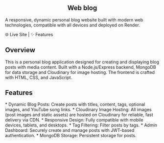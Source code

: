 <h2 align="center">Web blog</h2>

A responsive, dynamic personal blog website built with modern web technologies, compatible with all devices and deployed on Render.

🌐 Live Site | ✨ Features

<h2 align="left">Overview</h2>

This is a personal blog application designed for creating and displaying blog posts with media content. Built with a Node.js/Express backend, MongoDB for data storage and Cloudinary for image hosting. The frontend is crafted with HTML, CSS, and JavaScript.

<h2 align="left">Features</h2>
* Dynamic Blog Posts: Create posts with titles,
content, tags, optional images, and YouTube song links.
* Cloudinary Image Hosting: All images (post images and static assets) are hosted on Cloudinary for reliable, fast delivery via CDN.
* Responsive Design: Fully compatible with mobile devices, tablets, and desktops.
* Tag Filtering: Filter posts by tags.
* Admin Dashboard: Securely create and manage posts with JWT-based authentication.
* MongoDB Storage: Persistent storage for posts.
